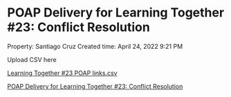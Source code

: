 # POAP Delivery for Learning Together #23: Conflict Resolution

Property: Santiago Cruz 
Created time: April 24, 2022 9:21 PM

Upload CSV here

[Learning Together #23 POAP links.csv](POAP%20Delivery%20for%20Learning%20Together%20#23%20Conflict%20R%2083722e607f174db7914573461334352a/Learning_Together_23_POAP_links.csv)

[POAP Delivery for Learning Together #23: Conflict Resolution](POAP%20Delivery%20for%20Learning%20Together%20#23%20Conflict%20R%2083722e607f174db7914573461334352a/POAP%20Delivery%20for%20Learning%20Together%20#23%20Conflict%20R%20dfe37eec325a4bb194b061644dcc1164.csv)